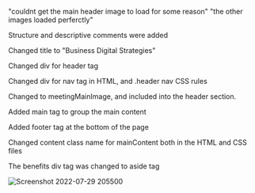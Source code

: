 "couldnt get the main header image to load for some reason"  "the other images loaded perferctly"

Structure and descriptive comments were added

<!-- Header -->

<!-- Main -->

<!-- Additional content -->

<!-- Page footer -->


Changed title to "Business Digital Strategies"

Changed div  for header tag

Changed div  for nav tag in HTML, and .header nav CSS rules

Changed to meetingMainImage, and included into the header section.

Added main tag to group the main content

Added footer tag at the bottom of the page

Changed content class name for mainContent both in the HTML and CSS files

The benefits div tag was changed to aside tag
  
  ![Screenshot 2022-07-29 205500](https://user-images.githubusercontent.com/105750913/181864037-44072780-7907-41c6-97bf-6457aa892b53.png)

